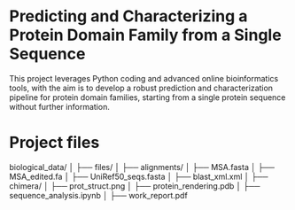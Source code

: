 # Predicting and Characterizing a Protein Domain Family from a Single Sequence

This project leverages Python coding and advanced online bioinformatics tools, with the aim is to develop a robust prediction and characterization pipeline for protein domain families, starting from a single protein sequence without further information.

# Project files

biological_data/
│
├── files/
│   ├── alignments/
│	├── MSA.fasta
│	├── MSA_edited.fa
│	├── UniRef50_seqs.fasta
│	├── blast_xml.xml
│   ├── chimera/
│   	├── prot_struct.png
│   	├── protein_rendering.pdb
│
├── sequence_analysis.ipynb
│
├── work_report.pdf